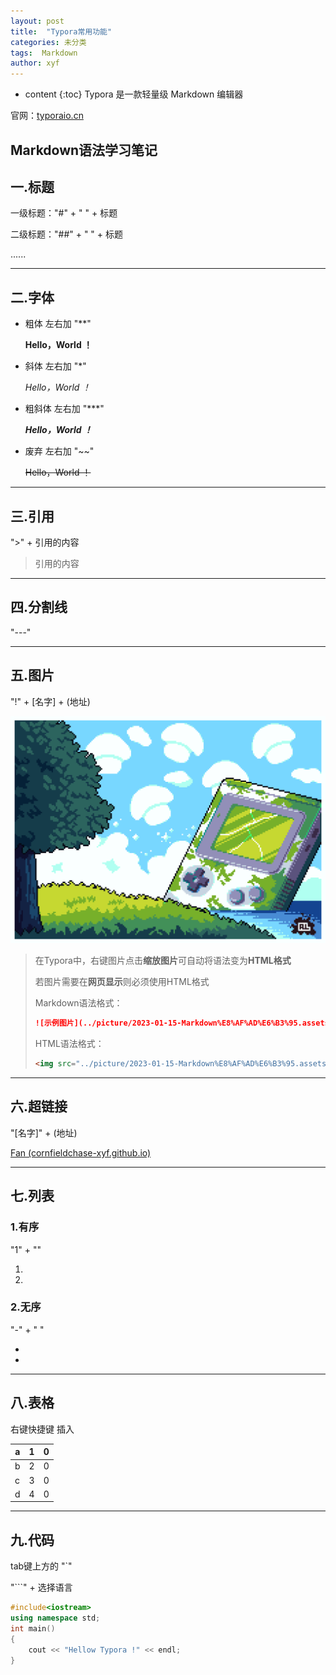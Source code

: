 ```yaml
---
layout: post
title:  "Typora常用功能"
categories: 未分类
tags:  Markdown
author: xyf
---
```


* content
{:toc}
Typora 是一款轻量级 Markdown 编辑器

官网：[typoraio.cn](https://www.typoraio.cn/)







## Markdown语法学习笔记

## 一.标题

一级标题："#" + " " + 标题

二级标题："##" + " " + 标题

......



---



## 二.字体

- 粗体  左右加 "**"

  **Hello，World ！**

  

- 斜体  左右加 "*"

  *Hello，World ！*

  

- 粗斜体  左右加 "***"

  ***Hello，World ！***

  

- 废弃  左右加 "~~"

  ~~Hello，World ！~~

  

---



## 三.引用

">" + 引用的内容

> 引用的内容



---



## 四.分割线

"---"



---



## 五.图片

"!" + [名字] + (地址)

<img src="../picture/2023-01-15-Markdown%E8%AF%AD%E6%B3%95.assets/%E7%A4%BA%E4%BE%8B%E5%9B%BE%E7%89%87.png" alt="示例图片"  />



> 在Typora中，右键图片点击**缩放图片**可自动将语法变为**HTML格式**
>
> 若图片需要在**网页显示**则必须使用HTML格式
>
> 
>
> Markdown语法格式：
>
> ```markdown
> ![示例图片](../picture/2023-01-15-Markdown%E8%AF%AD%E6%B3%95.assets/%E7%A4%BA%E4%BE%8B%E5%9B%BE%E7%89%87.png)
> ```
>
> HTML语法格式：
>
> ```html
> <img src="../picture/2023-01-15-Markdown%E8%AF%AD%E6%B3%95.assets/%E7%A4%BA%E4%BE%8B%E5%9B%BE%E7%89%87.png" alt="示例图片"  />
> ```
>
> 



---



## 六.超链接

"[名字]" + (地址)

[Fan (cornfieldchase-xyf.github.io)](https://cornfieldchase-xyf.github.io/)



---



## 七.列表

### 1.有序

"1" + ""

1. 
2. 

### 2.无序

"-" + " "

- 
- 

---



## 八.表格

右键快捷键 插入

| a    | 1    | 0    |
| ---- | ---- | ---- |
| b    | 2    | 0    |
| c    | 3    | 0    |
| d    | 4    | 0    |



---



## 九.代码

tab键上方的 "`"

"```" + 选择语言

```c++
#include<iostream>
using namespace std;
int main()
{
    cout << "Hellow Typora !" << endl;
}
```

